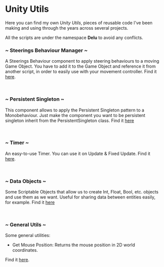 # Unity Utils

Here you can find my own *Unity Utils*, pieces of reusable code I've been making and using through the years across several projects. 

All the scripts are under the namespace **Delu** to avoid any conflicts.

### ~ Steerings Behaviour Manager ~

A Steerings Behaviour component to apply steering behaviours to a moving Game Object. You have to add it to the Game Object and reference it from another script, in order to easily use with your movement controller. Find it [here](https://github.com/Delunado/Unity-Utils/blob/main/SteeringBehaviourManager.cs).

<br>

### ~ Persistent Singleton ~

This component allows to apply the Persistent Singleton pattern to a Monobehaviour. Just make the component you want to be persistent singleton inherit from the PersistentSingleton class. Find it [here]() 

<br>

### ~ Timer ~

An easy-to-use Timer. You can use it on Update & Fixed Update. Find it [here](https://github.com/Delunado/Unity-Utils/blob/main/Timer.cs).

<br>

### ~ Data Objects ~
Some Scriptable Objects that allow us to create Int, Float, Bool, etc. objects and use them as we want. Useful for sharing data between entities easily, for example. Find it [here](https://github.com/Delunado/Unity-Utils/tree/main/DataObjects)

<br>

### ~ General Utils ~

Some general utilities:

-  Get Mouse Position: Returns the mouse position in 2D world coordinates.



Find it [here](https://github.com/Delunado/Unity-Utils/blob/main/Utils.cs).
